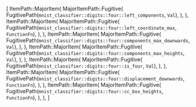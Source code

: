[
    ItemPath::MajorItem(
        MajorItemPath::Fugitive(
            FugitivePath(`mnist_classifier::digits::four::left_components`, `Val`),
        ),
    ),
    ItemPath::MajorItem(
        MajorItemPath::Fugitive(
            FugitivePath(`mnist_classifier::digits::four::left_coordinate_max`, `FunctionFn`),
        ),
    ),
    ItemPath::MajorItem(
        MajorItemPath::Fugitive(
            FugitivePath(`mnist_classifier::digits::four::components_max_downwards`, `Val`),
        ),
    ),
    ItemPath::MajorItem(
        MajorItemPath::Fugitive(
            FugitivePath(`mnist_classifier::digits::four::components_max_heights`, `Val`),
        ),
    ),
    ItemPath::MajorItem(
        MajorItemPath::Fugitive(
            FugitivePath(`mnist_classifier::digits::four::is_four`, `Val`),
        ),
    ),
    ItemPath::MajorItem(
        MajorItemPath::Fugitive(
            FugitivePath(`mnist_classifier::digits::four::displacement_downwards`, `FunctionFn`),
        ),
    ),
    ItemPath::MajorItem(
        MajorItemPath::Fugitive(
            FugitivePath(`mnist_classifier::digits::four::cc_box_heights`, `FunctionFn`),
        ),
    ),
]
